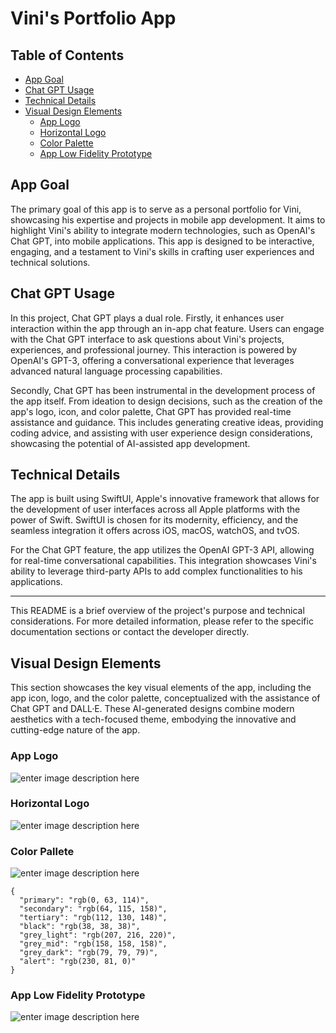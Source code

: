
# Vini's Portfolio App

## Table of Contents

- [App Goal](#app-goal)
- [Chat GPT Usage](#chat-gpt-usage)
- [Technical Details](#technical-details)
- [Visual Design Elements](#visual-design-elements)
  - [App Logo](#app-logo)
  - [Horizontal Logo](#horizontal-logo)
  - [Color Palette](#color-pallete)
  - [App Low Fidelity Prototype](#app-low-fidelity-prototype)
  
## App Goal

The primary goal of this app is to serve as a personal portfolio for Vini, showcasing his expertise and projects in mobile app development. It aims to highlight Vini's ability to integrate modern technologies, such as OpenAI's Chat GPT, into mobile applications. This app is designed to be interactive, engaging, and a testament to Vini's skills in crafting user experiences and technical solutions.

## Chat GPT Usage

In this project, Chat GPT plays a dual role. Firstly, it enhances user interaction within the app through an in-app chat feature. Users can engage with the Chat GPT interface to ask questions about Vini's projects, experiences, and professional journey. This interaction is powered by OpenAI's GPT-3, offering a conversational experience that leverages advanced natural language processing capabilities.

Secondly, Chat GPT has been instrumental in the development process of the app itself. From ideation to design decisions, such as the creation of the app's logo, icon, and color palette, Chat GPT has provided real-time assistance and guidance. This includes generating creative ideas, providing coding advice, and assisting with user experience design considerations, showcasing the potential of AI-assisted app development.

## Technical Details

The app is built using SwiftUI, Apple's innovative framework that allows for the development of user interfaces across all Apple platforms with the power of Swift. SwiftUI is chosen for its modernity, efficiency, and the seamless integration it offers across iOS, macOS, watchOS, and tvOS.

For the Chat GPT feature, the app utilizes the OpenAI GPT-3 API, allowing for real-time conversational capabilities. This integration showcases Vini's ability to leverage third-party APIs to add complex functionalities to his applications.

---

This README is a brief overview of the project's purpose and technical considerations. For more detailed information, please refer to the specific documentation sections or contact the developer directly.


## Visual Design Elements

This section showcases the key visual elements of the app, including the app icon, logo, and the color palette, conceptualized with the assistance of Chat GPT and DALL·E. These AI-generated designs combine modern aesthetics with a tech-focused theme, embodying the innovative and cutting-edge nature of the app.


### App Logo
![enter image description here](https://i.ibb.co/5BB1ft1/DALL-E-2024-01-25-19-25-44-Create-an-app-icon-for-a-mobile-development-portfolio-The-icon-should-be.png)

### Horizontal Logo
![enter image description here](https://i.ibb.co/9N675TM/DALL-E-2024-01-25-19-38-47-Create-a-logo-with-the-text-Vini-in-a-white-or-transparent-background-emp.png)

### Color Pallete
![enter image description here](https://i.ibb.co/47vV76f/DALL-E-2024-01-25-19-29-01-Create-a-color-palette-suitable-for-a-mobile-app-with-a-tech-theme-includ.png)


    {
      "primary": "rgb(0, 63, 114)",
      "secondary": "rgb(64, 115, 158)",
      "tertiary": "rgb(112, 130, 148)",
      "black": "rgb(38, 38, 38)",
      "grey_light": "rgb(207, 216, 220)",
      "grey_mid": "rgb(158, 158, 158)",
      "grey_dark": "rgb(79, 79, 79)",
      "alert": "rgb(230, 81, 0)"
    }
 

 
 
  
  
  
 
 

### App Low Fidelity Prototype
![enter image description here](https://i.ibb.co/dJFqCx7/DALL-E-2024-01-25-19-47-16-Design-a-home-screen-for-a-mobile-app-portfolio-featuring-a-horizontal-lo.png)



